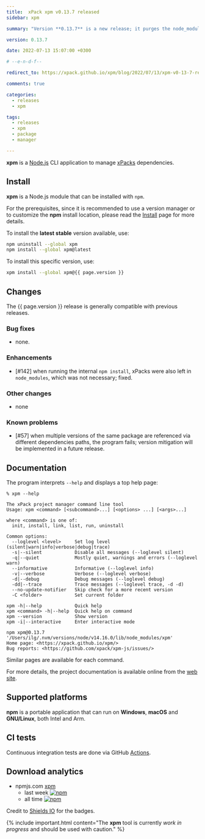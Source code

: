 ```yaml
---
title:  xPack xpm v0.13.7 released
sidebar: xpm

summary: "Version **0.13.7** is a new release; it purges the node_modules folder of unnecessary packages."

version: 0.13.7

date: 2022-07-13 15:07:00 +0300

# --e-n-d-f--

redirect_to: https://xpack.github.io/xpm/blog/2022/07/13/xpm-v0-13-7-released/

comments: true

categories:
  - releases
  - xpm

tags:
  - releases
  - xpm
  - package
  - manager

---
```


**xpm** is a
[Node.js](https://nodejs.org/en/) CLI
application to manage
[xPacks](https://xpack.github.io/intro/#but-what-are-xpacks) dependencies.

## Install

**xpm** is a Node.js module that can be installed with `npm`.

For the prerequisites, since it is recommended
to use a version manager or to customize the **npm** install location,
please read the
[Install](https://xpack.github.io/xpm/install/) page for more details.

To install the **latest stable** version available, use:

```sh
npm uninstall --global xpm
npm install --global xpm@latest
```

To install this specific version, use:

```sh
xpm install --global xpm@{{ page.version }}
```

## Changes

The {{ page.version }} release
is generally compatible with previous releases.

### Bug fixes

- none.

### Enhancements

- [#142] when running the internal `npm install`, xPacks were also left in
  `node_modules`, which was not necessary; fixed.

### Other changes

- none

### Known problems

- [#57] when multiple versions of the same package are referenced
  via different dependencies paths, the program fails; version
  mitigation will be implemented in a future release.

## Documentation

The program interprets `--help` and displays a top help page:

```console
% xpm --help

The xPack project manager command line tool
Usage: xpm <command> [<subcommand>...] [<options> ...] [<args>...]

where <command> is one of:
  init, install, link, list, run, uninstall

Common options:
  --loglevel <level>     Set log level (silent|warn|info|verbose|debug|trace)
  -s|--silent            Disable all messages (--loglevel silent)
  -q|--quiet             Mostly quiet, warnings and errors (--loglevel warn)
  --informative          Informative (--loglevel info)
  -v|--verbose           Verbose (--loglevel verbose)
  -d|--debug             Debug messages (--loglevel debug)
  -dd|--trace            Trace messages (--loglevel trace, -d -d)
  --no-update-notifier   Skip check for a more recent version
  -C <folder>            Set current folder

xpm -h|--help            Quick help
xpm <command> -h|--help  Quick help on command
xpm --version            Show version
xpm -i|--interactive     Enter interactive mode

npm xpm@0.13.7 '/Users/ilg/.nvm/versions/node/v14.16.0/lib/node_modules/xpm'
Home page: <https://xpack.github.io/xpm/>
Bug reports: <https://github.com/xpack/xpm-js/issues/>
```

Similar pages are available for each command.

For more details, the project documentation is available online from the
[web site](https://xpack.github.io/xpm/).

## Supported platforms

**npm** is a portable application that can run on
**Windows**, **macOS** and **GNU/Linux**, both Intel and Arm.

## CI tests

Continuous integration tests are done via GitHub
[Actions](https://github.com/xpack/xpm-js/actions/).

## Download analytics

- npmjs.com [xpm](https://www.npmjs.com/package/xpm)
  - last week [![npm](https://img.shields.io/npm/dw/xpm.svg)](https://www.npmjs.com/package/xpm/)
  - all time [![npm](https://img.shields.io/npm/dt/xpm.svg)](https://www.npmjs.com/package/xpm/)

Credit to [Shields IO](https://shields.io) for the badges.

{% include important.html content="The **xpm** tool is currently _work in progress_ and should be used with caution." %}
